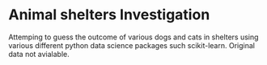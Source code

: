 # Animal shelters Investigation

Attemping to guess the outcome of various dogs and cats in shelters using various different python data science packages such scikit-learn. Original data not avialable.
